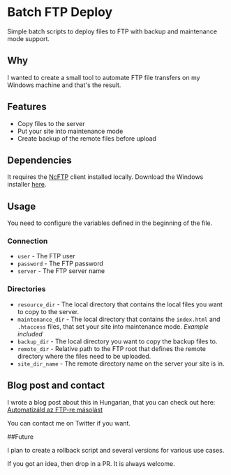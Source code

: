 # Batch FTP Deploy

Simple batch scripts to deploy files to FTP with backup and maintenance mode support.

## Why

I wanted to create a small tool to automate FTP file transfers on my Windows machine and that's the result.

## Features

* Copy files to the server
* Put your site into maintenance mode
* Create backup of the remote files before upload

## Dependencies

It requires the [NcFTP](http://www.ncftp.com/) client installed locally. Download the Windows installer [here](http://www.ncftp.com/download/).

## Usage

You need to configure the variables defined in the beginning of the file.

### Connection

* `user` - The FTP user
* `password` - The FTP password
* `server` - The FTP server name

### Directories

* `resource_dir` - The local directory that contains the local files you want to copy to the server.
* `maintenance_dir` - The local directory that contains the `index.html` and `.htaccess` files, that set your site into maintenance mode. _Example included_
* `backup_dir` - The local directory you want to copy the backup files to.
* `remote_dir` - Relative path to the FTP root that defines the remote directory where the files need to be uploaded.
* `site_dir_name` - The remote directory name on the server your site is in.

## Blog post and contact

I wrote a blog post about this in Hungarian, that you can check out here: [Automatizáld az FTP-re másolást](https://blog.serpens.hu/automatizald-az-ftpre-masolast)

You can contact me on Twitter if you want.

##Future

I plan to create a rollback script and several versions for various use cases.

If you got an idea, then drop in a PR. It is always welcome.